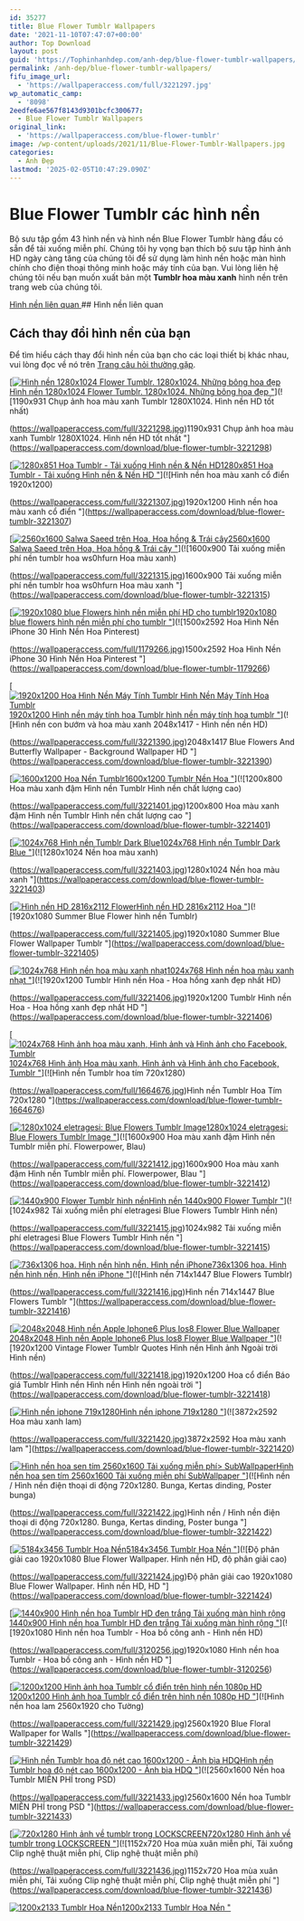 ```yaml
---
id: 35277
title: Blue Flower Tumblr Wallpapers
date: '2021-11-10T07:47:07+00:00'
author: Top Download
layout: post
guid: 'https://Tophinhanhdep.com/anh-dep/blue-flower-tumblr-wallpapers/'
permalink: /anh-dep/blue-flower-tumblr-wallpapers/
fifu_image_url:
  - 'https://wallpaperaccess.com/full/3221297.jpg'
wp_automatic_camp:
  - '8098'
2eedfe6ae567f8143d9301bcfc300677:
  - Blue Flower Tumblr Wallpapers
original_link:
  - 'https://wallpaperaccess.com/blue-flower-tumblr'
image: /wp-content/uploads/2021/11/Blue-Flower-Tumblr-Wallpapers.jpg
categories:
  - Ảnh Đẹp
lastmod: '2025-02-05T10:47:29.090Z'
---
```

# Blue Flower Tumblr các hình nền

Bộ sưu tập gồm 43 hình nền và hình nền Blue Flower Tumblr hàng đầu có sẵn để tải xuống miễn phí. Chúng tôi hy vọng bạn thích bộ sưu tập hình ảnh HD ngày càng tăng của chúng tôi để sử dụng làm hình nền hoặc màn hình chính cho điện thoại thông minh hoặc máy tính của bạn. Vui lòng liên hệ chúng tôi nếu bạn muốn xuất bản một **Tumblr hoa màu xanh** hình nền trên trang web của chúng tôi.

[Hình nền liên quan ](#related) ## Hình nền liên quan

## Cách thay đổi hình nền của bạn

 Để tìm hiểu cách thay đổi hình nền của bạn cho các loại thiết bị khác nhau, vui lòng đọc về nó trên [Trang câu hỏi thường gặp](https://tophinhanhdep.com/faq/).

  
[[![Hình nền 1280x1024 Flower Tumblr.  1280x1024.  Những bông hoa đẹp](https://wallpaperaccess.com/full/3221297.jpg)Hình nền 1280x1024 Flower Tumblr. 1280x1024. Những bông hoa đẹp "](https://wallpaperaccess.com/download/blue-flower-tumblr-3221297)](![1190x931 Chụp ảnh hoa màu xanh Tumblr 1280X1024.  Hình nền HD tốt nhất)

(https://wallpaperaccess.com/full/3221298.jpg)1190x931 Chụp ảnh hoa màu xanh Tumblr 1280X1024. Hình nền HD tốt nhất "](https://wallpaperaccess.com/download/blue-flower-tumblr-3221298)

[[![1280x851 Hoa Tumblr - Tải xuống Hình nền & Nền HD](https://wallpaperaccess.com/full/3221304.jpg)1280x851 Hoa Tumblr - Tải xuống Hình nền &amp; Nền HD "](https://wallpaperaccess.com/download/blue-flower-tumblr-3221304)](![Hình nền hoa màu xanh cổ điển 1920x1200)

(https://wallpaperaccess.com/full/3221307.jpg)1920x1200 Hình nền hoa màu xanh cổ điển "](https://wallpaperaccess.com/download/blue-flower-tumblr-3221307)

[[![2560x1600 Salwa Saeed trên Hoa, Hoa hồng & Trái cây](https://wallpaperaccess.com/full/3221312.jpg)2560x1600 Salwa Saeed trên Hoa, Hoa hồng &amp; Trái cây "](https://wallpaperaccess.com/download/blue-flower-tumblr-3221312)](![1600x900 Tải xuống miễn phí nền tumblr hoa ws0hfurn Hoa màu xanh)

(https://wallpaperaccess.com/full/3221315.jpg)1600x900 Tải xuống miễn phí nền tumblr hoa ws0hfurn Hoa màu xanh "](https://wallpaperaccess.com/download/blue-flower-tumblr-3221315)

[[![1920x1080 blue Flowers hình nền miễn phí HD cho tumblr](https://wallpaperaccess.com/full/3221388.jpg)1920x1080 blue flowers hình nền miễn phí cho tumblr "](https://wallpaperaccess.com/download/blue-flower-tumblr-3221388)](![1500x2592 Hoa Hình Nền iPhone 30 Hình Nền Hoa Pinterest)

(https://wallpaperaccess.com/full/1179266.jpg)1500x2592 Hoa Hình Nền iPhone 30 Hình Nền Hoa Pinterest "](https://wallpaperaccess.com/download/blue-flower-tumblr-1179266)

[[![1920x1200 Hoa Hình Nền Máy Tính Tumblr Hình Nền Máy Tính Hoa Tumblr](https://wallpaperaccess.com/full/3221389.jpg)1920x1200 Hình nền máy tính hoa Tumblr hình nền máy tính hoa tumblr "](https://wallpaperaccess.com/download/blue-flower-tumblr-3221389)](![Hình nền con bướm và hoa màu xanh 2048x1417 - Hình nền nền HD)

(https://wallpaperaccess.com/full/3221390.jpg)2048x1417 Blue Flowers And Butterfly Wallpaper - Background Wallpaper HD "](https://wallpaperaccess.com/download/blue-flower-tumblr-3221390)

[[![1600x1200 Hoa Nền Tumblr](https://wallpaperaccess.com/full/3221400.jpg)1600x1200 Tumblr Nền Hoa "](https://wallpaperaccess.com/download/blue-flower-tumblr-3221400)](![1200x800 Hoa màu xanh đậm Hình nền Tumblr Hình nền chất lượng cao)

(https://wallpaperaccess.com/full/3221401.jpg)1200x800 Hoa màu xanh đậm Hình nền Tumblr Hình nền chất lượng cao "](https://wallpaperaccess.com/download/blue-flower-tumblr-3221401)

[[![1024x768 Hình nền Tumblr Dark Blue](https://wallpaperaccess.com/full/3221402.jpg)1024x768 Hình nền Tumblr Dark Blue "](https://wallpaperaccess.com/download/blue-flower-tumblr-3221402)](![1280x1024 Nền hoa màu xanh)

(https://wallpaperaccess.com/full/3221403.jpg)1280x1024 Nền hoa màu xanh "](https://wallpaperaccess.com/download/blue-flower-tumblr-3221403)

[[![Hình nền HD 2816x2112 Flower](https://wallpaperaccess.com/full/3221404.jpg)Hình nền HD 2816x2112 Hoa "](https://wallpaperaccess.com/download/blue-flower-tumblr-3221404)](![1920x1080 Summer Blue Flower hình nền Tumblr)

(https://wallpaperaccess.com/full/3221405.jpg)1920x1080 Summer Blue Flower Wallpaper Tumblr "](https://wallpaperaccess.com/download/blue-flower-tumblr-3221405)

[[![1024x768 Hình nền hoa màu xanh nhạt](https://wallpaperaccess.com/full/1119200.jpg)1024x768 Hình nền hoa màu xanh nhạt "](https://wallpaperaccess.com/download/blue-flower-tumblr-1119200)](![1920x1200 Tumblr Hình nền Hoa - Hoa hồng xanh đẹp nhất HD)

(https://wallpaperaccess.com/full/3221406.jpg)1920x1200 Tumblr Hình nền Hoa - Hoa hồng xanh đẹp nhất HD "](https://wallpaperaccess.com/download/blue-flower-tumblr-3221406)

[[![1024x768 Hình ảnh hoa màu xanh, Hình ảnh và Hình ảnh cho Facebook, Tumblr](https://wallpaperaccess.com/full/3221407.jpg)1024x768 Hình ảnh Hoa màu xanh, Hình ảnh và Hình ảnh cho Facebook, Tumblr "](https://wallpaperaccess.com/download/blue-flower-tumblr-3221407)](![Hình nền Tumblr hoa tím 720x1280)

(https://wallpaperaccess.com/full/1664676.jpg)Hình nền Tumblr Hoa Tím 720x1280 "](https://wallpaperaccess.com/download/blue-flower-tumblr-1664676)

[[![1280x1024 eletragesi: Blue Flowers Tumblr Image](https://wallpaperaccess.com/full/3221411.jpg)1280x1024 eletragesi: Blue Flowers Tumblr Image "](https://wallpaperaccess.com/download/blue-flower-tumblr-3221411)](![1600x900 Hoa màu xanh đậm Hình nền Tumblr miễn phí.  Flowerpower, Blau)

(https://wallpaperaccess.com/full/3221412.jpg)1600x900 Hoa màu xanh đậm Hình nền Tumblr miễn phí. Flowerpower, Blau "](https://wallpaperaccess.com/download/blue-flower-tumblr-3221412)

[[![1440x900 Flower Tumblr hình nền](https://wallpaperaccess.com/full/3221414.jpg)Hình nền 1440x900 Flower Tumblr "](https://wallpaperaccess.com/download/blue-flower-tumblr-3221414)](![1024x982 Tải xuống miễn phí eletragesi Blue Flowers Tumblr Hình nền)

(https://wallpaperaccess.com/full/3221415.jpg)1024x982 Tải xuống miễn phí eletragesi Blue Flowers Tumblr Hình nền "](https://wallpaperaccess.com/download/blue-flower-tumblr-3221415)

[[![736x1306 hoa.  Hình nền hình nền, Hình nền iPhone](https://wallpaperaccess.com/full/1170398.jpg)736x1306 hoa. Hình nền hình nền, Hình nền iPhone "](https://wallpaperaccess.com/download/blue-flower-tumblr-1170398)](![Hình nền 714x1447 Blue Flowers Tumblr)

(https://wallpaperaccess.com/full/3221416.jpg)Hình nền 714x1447 Blue Flowers Tumblr "](https://wallpaperaccess.com/download/blue-flower-tumblr-3221416)

[[![2048x2048 Hình nền Apple Iphone6 ​​Plus Ios8 Flower Blue Wallpaper](https://wallpaperaccess.com/full/3221417.jpg)2048x2048 Hình nền Apple Iphone6 ​​Plus Ios8 Flower Blue Wallpaper "](https://wallpaperaccess.com/download/blue-flower-tumblr-3221417)](![1920x1200 Vintage Flower Tumblr Quotes Hình nền Hình ảnh Ngoài trời Hình nền)

(https://wallpaperaccess.com/full/3221418.jpg)1920x1200 Hoa cổ điển Báo giá Tumblr Hình nền Hình nền Hình nền ngoài trời "](https://wallpaperaccess.com/download/blue-flower-tumblr-3221418)

[[![Hình nền iphone 719x1280](https://wallpaperaccess.com/full/818465.jpg)Hình nền iphone 719x1280 "](https://wallpaperaccess.com/download/blue-flower-tumblr-818465)](![3872x2592 Hoa màu xanh lam)

(https://wallpaperaccess.com/full/3221420.jpg)3872x2592 Hoa màu xanh lam "](https://wallpaperaccess.com/download/blue-flower-tumblr-3221420)

[[![Hình nền hoa sen tím 2560x1600 Tải xuống miễn phí> SubWallpaper]()Hình nền hoa sen tím 2560x1600 Tải xuống miễn phí SubWallpaper "](https://wallpaperaccess.com/download/blue-flower-tumblr-2561518)](![Hình nền / Hình nền điện thoại di động 720x1280.  Bunga, Kertas dinding, Poster bunga)

(https://wallpaperaccess.com/full/3221422.jpg)Hình nền / Hình nền điện thoại di động 720x1280. Bunga, Kertas dinding, Poster bunga "](https://wallpaperaccess.com/download/blue-flower-tumblr-3221422)

[[![5184x3456 Tumblr Hoa Nền](https://wallpaperaccess.com/full/3221423.jpg)5184x3456 Tumblr Hoa Nền "](https://wallpaperaccess.com/download/blue-flower-tumblr-3221423)](![Độ phân giải cao 1920x1080 Blue Flower Wallpaper.  Hình nền HD, độ phân giải cao)

(https://wallpaperaccess.com/full/3221424.jpg)Độ phân giải cao 1920x1080 Blue Flower Wallpaper. Hình nền HD, HD "](https://wallpaperaccess.com/download/blue-flower-tumblr-3221424)

[[![1440x900 Hình nền hoa Tumblr HD đen trắng Tải xuống màn hình rộng](https://wallpaperaccess.com/full/3221425.jpg)1440x900 Hình nền hoa Tumblr HD đen trắng Tải xuống màn hình rộng "](https://wallpaperaccess.com/download/blue-flower-tumblr-3221425)](![1920x1080 Hình nền hoa Tumblr - Hoa bồ công anh - Hình nền HD)

(https://wallpaperaccess.com/full/3120256.jpg)1920x1080 Hình nền hoa Tumblr - Hoa bồ công anh - Hình nền HD "](https://wallpaperaccess.com/download/blue-flower-tumblr-3120256)

[[![1200x1200 Hình ảnh hoa Tumblr cổ điển trên hình nền 1080p HD](https://wallpaperaccess.com/full/3221428.jpg)1200x1200 Hình ảnh hoa Tumblr cổ điển trên hình nền 1080p HD "](https://wallpaperaccess.com/download/blue-flower-tumblr-3221428)](![Hình nền hoa lam 2560x1920 cho Tường)

(https://wallpaperaccess.com/full/3221429.jpg)2560x1920 Blue Floral Wallpaper for Walls "](https://wallpaperaccess.com/download/blue-flower-tumblr-3221429)

[[![Hình nền Tumblr hoa độ nét cao 1600x1200 - Ảnh bìa HDQ](https://wallpaperaccess.com/full/3221432.jpg)Hình nền Tumblr hoa độ nét cao 1600x1200 - Ảnh bìa HDQ "](https://wallpaperaccess.com/download/blue-flower-tumblr-3221432)](![2560x1600 Nền hoa Tumblr MIỄN PHÍ trong PSD)

(https://wallpaperaccess.com/full/3221433.jpg)2560x1600 Nền hoa Tumblr MIỄN PHÍ trong PSD "](https://wallpaperaccess.com/download/blue-flower-tumblr-3221433)

[[![720x1280 Hình ảnh về tumblr trong LOCKSCREEN](https://wallpaperaccess.com/full/3221435.jpg)720x1280 Hình ảnh về tumblr trong LOCKSCREEN "](https://wallpaperaccess.com/download/blue-flower-tumblr-3221435)](![1152x720 Hoa mùa xuân miễn phí, Tải xuống Clip nghệ thuật miễn phí, Clip nghệ thuật miễn phí)

(https://wallpaperaccess.com/full/3221436.jpg)1152x720 Hoa mùa xuân miễn phí, Tải xuống Clip nghệ thuật miễn phí, Clip nghệ thuật miễn phí "](https://wallpaperaccess.com/download/blue-flower-tumblr-3221436)

[![1200x2133 Tumblr Hoa Nền](https://wallpaperaccess.com/full/3221437.jpg)1200x2133 Tumblr Hoa Nền "](https://wallpaperaccess.com/download/blue-flower-tumblr-3221437)
